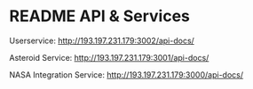# README API & Services

Userservice:  http://193.197.231.179:3002/api-docs/

Asteroid Service:  http://193.197.231.179:3001/api-docs/

NASA Integration Service: http://193.197.231.179:3000/api-docs/
